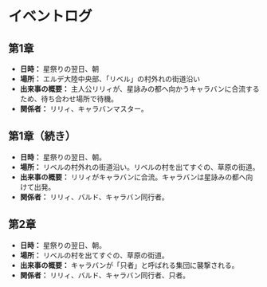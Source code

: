 # イベントログ

## 第1章

* **日時：** 星祭りの翌日、朝
* **場所：** エルデ大陸中央部、「リベル」の村外れの街道沿い
* **出来事の概要：** 主人公リリィが、星詠みの都へ向かうキャラバンに合流するため、待ち合わせ場所で待機。
* **関係者：** リリィ、キャラバンマスター。

## 第1章（続き）

* **日時：** 星祭りの翌日、朝。
* **場所：** リベルの村外れの街道沿い。リベルの村を出てすぐの、草原の街道。
* **出来事の概要：** リリィがキャラバンに合流。キャラバンは星詠みの都へ向けて出発。
* **関係者：** リリィ、バルド、キャラバン同行者。

## 第2章

* **日時：** 星祭りの翌日、朝。
* **場所：** リベルの村を出てすぐの、草原の街道。
* **出来事の概要：** キャラバンが「只者」と呼ばれる集団に襲撃される。
* **関係者：** リリィ、バルド、キャラバン同行者、只者。
